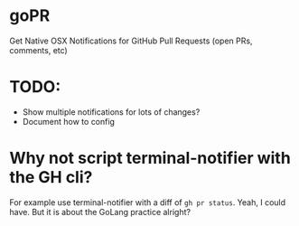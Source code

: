 # goPR

Get Native OSX Notifications for GitHub Pull Requests (open PRs, comments, etc)

# TODO:
* Show multiple notifications for lots of changes?
* Document how to config

# Why not script terminal-notifier with the GH cli?
For example use terminal-notifier with a diff of `gh pr status`.
Yeah, I could have. But it is about the GoLang practice alright?